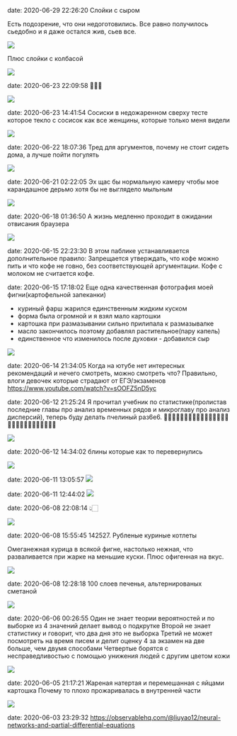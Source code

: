 date: 2020-06-29 22:26:20
Слойки с сыром

Есть подозрение, что они недоготовились. Все равно получилось сьедобно и я даже остался жив, сьев все.

![](/blog/static/img/yme9XOUIiWM.jpg)

Плюс слойки с колбасой

![](/blog/static/img/E8VSE2HIyR4.jpg)

date: 2020-06-23 22:09:58
🤔👇🏻

![](/blog/static/img/p-XwH4KHB4s.jpg)

date: 2020-06-23 14:41:54
Сосиски в недожаренном сверху тесте которое текло с сосисок как все женщины, которые только меня видели

![](/blog/static/img/-7qx9Tl7VKg.jpg)

date: 2020-06-22 18:07:36
Тред для аргументов, почему не стоит сидеть дома, а лучше пойти погулять

![](/blog/static/img/BeD_eZUYCds.jpg)

date: 2020-06-21 02:22:05
Эх щас бы нормальную камеру чтобы мое карандашное дерьмо хотя бы не выглядело мыльным

![](/blog/static/img/ZI0OUJ9o5vI.jpg)

date: 2020-06-18 01:36:50
А жизнь медленно проходит в ожидании отвисания браузера

![](/blog/static/img/DnNv-ZZzT0k.jpg)

date: 2020-06-15 22:23:30
В этом паблике устанавливается дополнительное правило:
Запрещается утверждать, что кофе можно пить и что кофе не говно, без соответствующей аргументации. Кофе с молоком не считается кофе.

date: 2020-06-15 17:18:02
Еще одна качественная фотография моей фигни(картофельной запеканки)
- куриный фарш жарился единственным жидким куском
- форма была огромной и я взял мало картошки
- картошка при размазывании сильно прилипала к размазывалке
- масло закончилось поэтому добавлял растительное(пару капель)
- единственное что изменилось после духовки - добавился сыр

![](/blog/static/img/LAK_dUHQey4.jpg)

date: 2020-06-14 21:34:05
Когда на ютубе нет интересных рекомендаций и нечего смотреть, можно смотреть что? Правильно, влоги девочек которые страдают от ЕГЭ/экзаменов
https://www.youtube.com/watch?v=sOOFZ5nD5yc

date: 2020-06-12 21:25:24
Я прочитал учебник по статистике(пролистав последние главы про анализ временных рядов и микроглаву про анализ дисперсий), теперь буду делать пчелиный раз6е6.
🐝🐝🐝🐝🐝🐝🐝🐝🐝🐝🐝🐝🐝🐝🐝🐝🐝🐝🐝🐝🐝🐝🐝🐝🐝🐝🐝🐝

![](/blog/static/img/UOxp9wXwJuc.jpg)

date: 2020-06-12 14:34:02
блины которые как то перевернулись

![](/blog/static/img/pOAsZW8b9mI.jpg)

date: 2020-06-11 13:05:57
![](/blog/static/img/x-LOQlQrMYw.jpg)

date: 2020-06-11 12:44:02
![](/blog/static/img/C-RoS8GcKYo.jpg)

date: 2020-06-08 22:08:14
👆🏻

![](/blog/static/img/N5oCVDJSdJ0.jpg)

date: 2020-06-08 15:55:45
142527. Рубленые куриные котлеты

Омеганежная курица в всякой фигне, настолько нежная, что разваливается при жарке на меньшие куски. Плюс офигенная на вкус.

![](/blog/static/img/RTlR3O9o4k8.jpg)

date: 2020-06-08 12:28:18
100 слоев печенья, альтернированых сметаной

![](/blog/static/img/6rm6zu8fEVg.jpg)

date: 2020-06-06 00:26:55
Один не знает теории вероятностей и по выборке из 4 значений делает вывод о подкрутке
Второй не знает статистику и говорит, что два дня это не выборка
Третий не может посмотреть на время писем и делит оценку 4 за экзамен на две больше, чем двумя способами
Четвертые борятся с несправедливостью с помощью унижения людей с другим цветом кожи

![](/blog/static/img/f5nRtl_2H9M.jpg)

date: 2020-06-05 21:17:21
Жареная натертая и перемешанная с яйцами картошка
Почему то плохо прожаривалась в внутренней части

![](/blog/static/img/vr5gqTyPFr4.jpg)

date: 2020-06-03 23:29:32
https://observablehq.com/@liuyao12/neural-networks-and-partial-differential-equations
